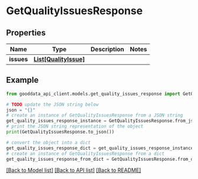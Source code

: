 # GetQualityIssuesResponse


## Properties

Name | Type | Description | Notes
------------ | ------------- | ------------- | -------------
**issues** | [**List[QualityIssue]**](QualityIssue.md) |  | 

## Example

```python
from gooddata_api_client.models.get_quality_issues_response import GetQualityIssuesResponse

# TODO update the JSON string below
json = "{}"
# create an instance of GetQualityIssuesResponse from a JSON string
get_quality_issues_response_instance = GetQualityIssuesResponse.from_json(json)
# print the JSON string representation of the object
print(GetQualityIssuesResponse.to_json())

# convert the object into a dict
get_quality_issues_response_dict = get_quality_issues_response_instance.to_dict()
# create an instance of GetQualityIssuesResponse from a dict
get_quality_issues_response_from_dict = GetQualityIssuesResponse.from_dict(get_quality_issues_response_dict)
```
[[Back to Model list]](../README.md#documentation-for-models) [[Back to API list]](../README.md#documentation-for-api-endpoints) [[Back to README]](../README.md)


